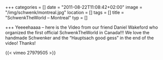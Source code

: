 +++
categories = []
date = "2011-08-22T11:08:42+02:00"
image = "/img/schwenk/montreal.jpg"
location = []
tags = []
title = "SchwenkTheWorld – Montreal"
typ = []

+++
Yeeeehaaaa – here is the Video from our friend Daniel Wakeford who organized the first official SchwenkTheWorld in Canada!!! We love the handmade Schwenker and the “Hauptsach good gess” in the end of the video! Thanks!

{{< vimeo 27979505 >}}
